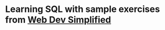 # Learning SQL with sample exercises from [Web Dev Simplified](https://github.com/WebDevSimplified/Learn-SQL)